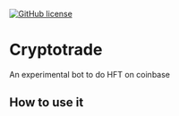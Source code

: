 [![GitHub license](https://img.shields.io/github/license/amcalabretta/botbase)](https://github.com/amcalabretta/botbase/blob/master/LICENSE)

# Cryptotrade
An experimental bot to do HFT on coinbase

## How to use it





